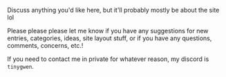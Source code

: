 Discuss anything you'd like here, but it'll probably mostly be about the site lol

Please please please let me know if you have any suggestions for new entries, categories, ideas, site layout stuff, or if you have any questions, comments, concerns, etc.!

If you need to contact me in private for whatever reason, my discord is `tinygwen`.